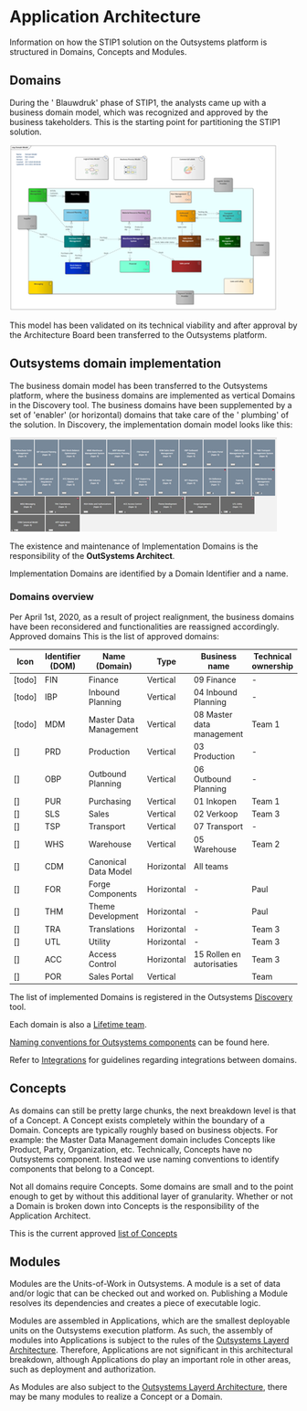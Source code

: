 # Application Architecture

Information on how the STIP1 solution on the Outsystems platform is
structured in Domains, Concepts and Modules.

## Domains

During the \' Blauwdruk\' phase of STIP1, the analysts came up with a
business domain model, which was recognized and approved by the business
takeholders. This is the starting point for partitioning the STIP1
solution.

![Blauwdruk business domains](images\Blauwdruk-business-domains.png)

This model has been validated on its technical viability and after
approval by the Architecture Board been transferred to the Outsystems
platform.

## Outsystems domain implementation

The business domain model has been transferred to the Outsystems
platform, where the business domains are implemented as vertical Domains
in the Discovery tool. The business domains have been supplemented by a
set of 'enabler' (or horizontal) domains that take care of the \'
plumbing\' of the solution. In Discovery, the implementation domain
model looks like this:

![OutSystems Domains](images\OutSystemsDomains.png)

The existence and maintenance of Implementation Domains is the
responsibility of the **OutSystems Architect**.

Implementation Domains are identified by a Domain Identifier and a name.

### Domains overview

Per April 1st, 2020, as a result of project realignment, the business domains have been reconsidered and functionalities are reassigned accordingly.
Approved domains
This is the list of approved domains:

Icon | Identifier (DOM) | Name (Domain) | Type | Business name | Technical ownership
-----|------------------|---------------|------|-----|---
[todo] | FIN | Finance | Vertical | 09 Finance | -
[todo] | IBP | Inbound Planning | Vertical | 04 Inbound Planning | -
[todo] | MDM | Master Data Management | Vertical | 08 Master data management | Team 1
[] | PRD | Production | Vertical | 03 Production | -
[] | OBP | Outbound Planning | Vertical | 06 Outbound Planning | -
[] | PUR | Purchasing | Vertical | 01 Inkopen | Team 1
[] | SLS | Sales | Vertical | 02 Verkoop | Team 3
[] | TSP | Transport | Vertical | 07 Transport | -
[] | WHS | Warehouse | Vertical | 05 Warehouse | Team 2
[] | CDM | Canonical Data Model | Horizontal | All teams
[] | FOR | Forge Components | Horizontal | - | Paul
[] | THM | Theme Development | Horizontal | - | Paul
[] | TRA | Translations | Horizontal | - | Team 3
[] | UTL | Utility | Horizontal | - | Team 3
[] | ACC | Access Control | Horizontal | 15 Rollen en autorisaties | Team 3
[] | POR | Sales Portal | Vertical | | Team

The list of implemented Domains is registered in the Outsystems [Discovery](https://gssb-dev.outsystemsenterprise.com/discovery/Domains.aspx) tool.

Each domain is also a [Lifetime team](https://gssb-lt.outsystemsenterprise.com/lifetime/Teams_List.aspx).

[Naming conventions for Outsystems
components](https://synobsys2013-my.sharepoint.com/wiki/spaces/STIP1/pages/58949799/Naming+conventions)
can be found here.

Refer to
[Integrations](https://synobsys2013-my.sharepoint.com/wiki/spaces/STIP1/pages/62128410/Integrations)
for guidelines regarding integrations between domains.

## Concepts

As domains can still be pretty large chunks, the next breakdown level is
that of a Concept. A Concept exists completely within the boundary of a
Domain. Concepts are typically roughly based on business objects. For
example: the Master Data Management domain includes Concepts like
Product, Party, Organization, etc. Technically, Concepts have no
Outsystems component. Instead we use naming conventions to identify
components that belong to a Concept.

Not all domains require Concepts. Some domains are small and to the
point enough to get by without this additional layer of granularity.
Whether or not a Domain is broken down into Concepts is the
responsibility of the Application Architect.

This is the current approved [list of
Concepts](https://synobsys2013-my.sharepoint.com/wiki/spaces/STIP1/pages/59015465/List+of+Concepts)

## Modules

Modules are the Units-of-Work in Outsystems. A module is a set of data
and/or logic that can be checked out and worked on. Publishing a Module
resolves its dependencies and creates a piece of executable logic.

Modules are assembled in Applications, which are the smallest deployable
units on the Outsystems execution platform. As such, the assembly of
modules into Applications is subject to the rules of the [Outsystems
Layerd
Architecture](https://success.outsystems.com/Support/Enterprise_Customers/Maintenance_and_Operations/Designing_the_Architecture_of_Your_OutSystems_Applications/The_Architecture_Canvas).
Therefore, Applications are not significant in this architectural
breakdown, although Applications do play an important role in other
areas, such as deployment and authorization.

As Modules are also subject to the [Outsystems Layerd
Architecture](https://success.outsystems.com/Support/Enterprise_Customers/Maintenance_and_Operations/Designing_the_Architecture_of_Your_OutSystems_Applications/The_Architecture_Canvas),
there may be many modules to realize a Concept or a Domain.
